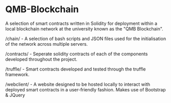 # QMB-Blockchain

A selection of smart contracts written in Solidity for deployment within a local blockchain network at the university known as the "QMB Blockchain".

/chain/ - A selection of bash scripts and JSON files used for the initialisation of the network across multiple servers.

/contracts/ - Seperate solidity contracts of each of the components developed throughout the project. 

/truffle/ - Smart contracts developed and tested through the truffle framework. 

/webclient/ - A website designed to be hosted locally to interact with deployed smart contracts in a user-friendly fashion. Makes use of Bootstrap & JQuery

